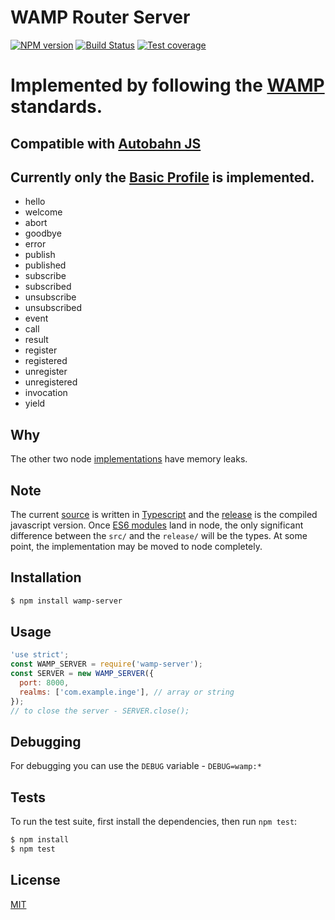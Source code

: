 # WAMP Router Server

[![NPM version][npm-image]][npm-url]
[![Build Status][travis-image]][travis-url]
[![Test coverage][coveralls-image]][coveralls-url]

# Implemented by following the [WAMP](https://tools.ietf.org/html/draft-oberstet-hybi-tavendo-wamp-02) standards.

## Compatible with [Autobahn JS](http://autobahn.ws/js/)

## Currently only the [Basic Profile](https://tools.ietf.org/html/draft-oberstet-hybi-tavendo-wamp-02#page-7) is implemented.
 - hello
 - welcome
 - abort
 - goodbye
 - error
 - publish
 - published
 - subscribe
 - subscribed
 - unsubscribe
 - unsubscribed
 - event
 - call
 - result
 - register
 - registered
 - unregister
 - unregistered
 - invocation
 - yield

## Why
The other two node [implementations](http://wamp-proto.org/implementations/#routers) have memory leaks.

## Note
The current [source](https://github.com/ivaylopivanov/wamp-server/tree/master/src) is written in [Typescript](https://www.typescriptlang.org/) and the [release](https://github.com/ivaylopivanov/wamp-server/tree/master/release) is the compiled javascript version. Once [ES6 modules](http://www.ecma-international.org/ecma-262/6.0/#sec-imports) land in node, the only significant difference between the `src/` and the `release/` will be the types. At some point, the implementation may be moved to node completely.

## Installation

```bash
$ npm install wamp-server
```

## Usage

```js
'use strict';
const WAMP_SERVER = require('wamp-server');
const SERVER = new WAMP_SERVER({
  port: 8000,
  realms: ['com.example.inge'], // array or string
});
// to close the server - SERVER.close();
```

## Debugging

For debugging you can use the `DEBUG` variable - `DEBUG=wamp:*`

## Tests

  To run the test suite, first install the dependencies, then run `npm test`:

```bash
$ npm install
$ npm test
```

## License

[MIT](https://github.com/ivaylopivanov/wamp-server/blob/master/LICENSE)

[npm-image]: https://badge.fury.io/js/wamp-server.svg
[npm-url]: https://npmjs.org/package/wamp-server
[travis-image]: https://travis-ci.org/ivaylopivanov/wamp-server.svg?branch=master
[travis-url]: https://travis-ci.org/ivaylopivanov/wamp-server
[coveralls-image]: https://coveralls.io/repos/ivaylopivanov/wamp-server/badge.svg
[coveralls-url]: https://coveralls.io/r/ivaylopivanov/wamp-server
